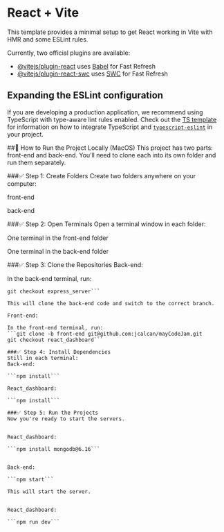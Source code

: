 # React + Vite

This template provides a minimal setup to get React working in Vite with HMR and some ESLint rules.

Currently, two official plugins are available:

- [@vitejs/plugin-react](https://github.com/vitejs/vite-plugin-react/blob/main/packages/plugin-react) uses [Babel](https://babeljs.io/) for Fast Refresh
- [@vitejs/plugin-react-swc](https://github.com/vitejs/vite-plugin-react/blob/main/packages/plugin-react-swc) uses [SWC](https://swc.rs/) for Fast Refresh

## Expanding the ESLint configuration

If you are developing a production application, we recommend using TypeScript with type-aware lint rules enabled. Check out the [TS template](https://github.com/vitejs/vite/tree/main/packages/create-vite/template-react-ts) for information on how to integrate TypeScript and [`typescript-eslint`](https://typescript-eslint.io) in your project.

##🔧 How to Run the Project Locally (MacOS)
This project has two parts: front-end and back-end. You’ll need to clone each into its own folder and run them separately.

###✅ Step 1: Create Folders
Create two folders anywhere on your computer:

front-end

back-end

###✅ Step 2: Open Terminals
Open a terminal window in each folder:

One terminal in the front-end folder

One terminal in the back-end folder

###✅ Step 3: Clone the Repositories
Back-end:

In the back-end terminal, run:

````git clone https://github.com/jcalcan/mayCodeJam.git .
git checkout express_server```

This will clone the back-end code and switch to the correct branch.

Front-end:

In the front-end terminal, run:
```git clone -b front-end git@github.com:jcalcan/mayCodeJam.git
git checkout react_dashboard```

###✅ Step 4: Install Dependencies
Still in each terminal:
Back-end:

```npm install```

React_dashboard:

```npm install```

###✅ Step 5: Run the Projects
Now you're ready to start the servers.


React_dashboard:

```npm install mongodb@6.16```


Back-end:

```npm start```

This will start the server.


React_dashboard:

```npm run dev```
````
